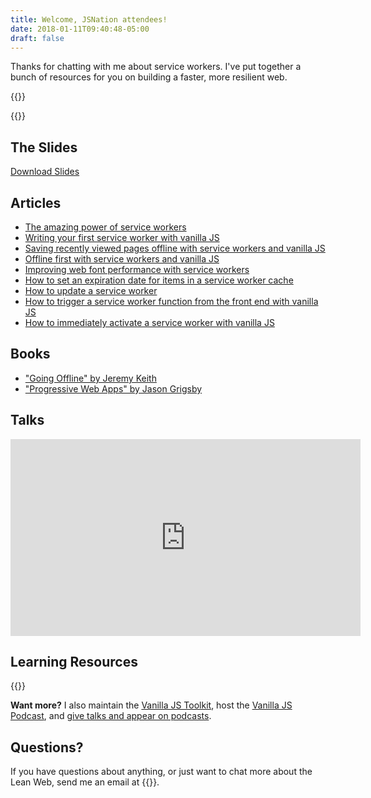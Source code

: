 ```yaml
---
title: Welcome, JSNation attendees!
date: 2018-01-11T09:40:48-05:00
draft: false
---
```


Thanks for chatting with me about service workers. I've put together a bunch of resources for you on building a faster, more resilient web.

{{<cta for="funnel">}}

{{<mailchimp intro="true">}}


## The Slides

<script async class="speakerdeck-embed" data-id="e72965458b874730a6dc803369efcae1" data-ratio="1.77777777777778" src="//speakerdeck.com/assets/embed.js"></script>

<p><a class="btn" href="https://speakerdeck.com/cferdinandi/service-workers">Download Slides</a></p>



## Articles

- [The amazing power of service workers](/the-amazing-power-of-service-workers/)
- [Writing your first service worker with vanilla JS](/writing-your-first-service-worker-with-vanilla-js/)
- [Saving recently viewed pages offline with service workers and vanilla JS](/saving-recently-viewed-pages-offline-with-service-workers-and-vanilla-js/)
- [Offline first with service workers and vanilla JS](/offline-first-with-service-workers-and-vanilla-js/)
- [Improving web font performance with service workers](/improving-web-font-performance-with-service-workers/)
- [How to set an expiration date for items in a service worker cache](/how-to-set-an-expiration-date-for-items-in-a-service-worker-cache/)
- [How to update a service worker](/how-to-update-a-service-worker/)
- [How to trigger a service worker function from the front end with vanilla JS](/how-to-trigger-a-service-worker-function-from-the-front-end-with-vanilla-js/)
- [How to immediately activate a service worker with vanilla JS](/how-to-immediately-activate-a-service-worker-with-vanilla-js/)


## Books

- ["Going Offline" by Jeremy Keith](https://abookapart.com/products/going-offline)
- ["Progressive Web Apps" by Jason Grigsby](https://abookapart.com/products/progressive-web-apps)


## Talks

<div class="fluid-vids"><iframe width="560" height="315" src="https://www.youtube.com/embed/RVdW-P_oAJ0" title="YouTube video player" frameborder="0" allow="accelerometer; autoplay; clipboard-write; encrypted-media; gyroscope; picture-in-picture" allowfullscreen></iframe></div>


## Learning Resources

{{<cta for="products">}}

**Want more?** I also maintain the [Vanilla JS Toolkit](https://vanillajstoolkit.com), host the [Vanilla JS Podcast](https://vanillajspodcast.com), and [give talks and appear on podcasts](/talks).


## Questions?

If you have questions about anything, or just want to chat more about the Lean Web, send me an email at {{<email>}}.